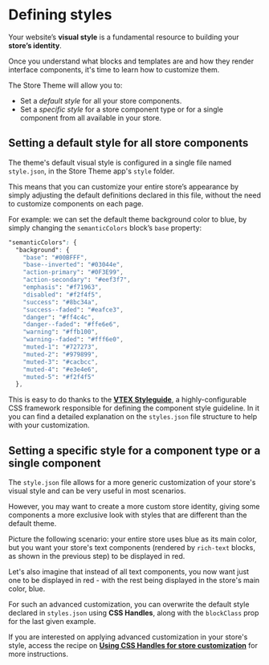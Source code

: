 # Defining styles

Your website’s **visual style** is a fundamental resource to building your **store’s identity**. 

Once you understand what blocks and templates are and how they render interface components, it's time to learn how to customize them.

The Store Theme will allow you to:

- Set a *default style* for all your store components.
- Set a *specific style* for a store component type or for a single component from all available in your store.

## Setting a default style for all store components

The theme's default visual style is configured in a single file named `style.json`, in the  Store Theme app's `style` folder.

This means that you can customize your entire store’s appearance by simply adjusting the default definitions declared in this file, without the need to customize components on each page.

For example: we can set the default theme background color to blue, by simply changing the `semanticColors` block’s `base` property:

```css
"semanticColors": {
  "background": {
    "base": "#00BFFF",
    "base--inverted": "#03044e",
    "action-primary": "#0F3E99",
    "action-secondary": "#eef3f7",
    "emphasis": "#f71963",
    "disabled": "#f2f4f5",
    "success": "#8bc34a",
    "success--faded": "#eafce3",
    "danger": "#ff4c4c",
    "danger--faded": "#ffe6e6",
    "warning": "#ffb100",
    "warning--faded": "#fff6e0",
    "muted-1": "#727273",
    "muted-2": "#979899",
    "muted-3": "#cacbcc",
    "muted-4": "#e3e4e6",
    "muted-5": "#f2f4f5"
  },
```

This is easy to do thanks to the [**VTEX Styleguide**](https://styleguide.vtex.com/#/Styles), a highly-configurable CSS framework responsible for defining the component style guideline. In it you can find a detailed explanation on the `styles.json` file structure to help with your customization. 

## Setting a specific style for a component type or a single component

The `style.json` file allows for a more generic customization of your store's visual style and can be very useful in most scenarios. 

However, you may want to create a more custom store identity, giving some components a more exclusive look with styles that are different than the default theme.

Picture the following scenario: your entire store uses blue as its main color, but you want your store's text components (rendered by `rich-text` blocks, as shown in the previous step) to be displayed in red. 

Let's also imagine that instead of all text components, you now want just one to be displayed in red - with the rest being displayed in the store's main color, blue.

For such an advanced customization, you can overwrite the default style declared in `styles.json` using **CSS Handles**, along with the `blockClass` prop for the last given example. 

If you are interested on applying advanced customization in your store's style, access the recipe on [**Using CSS Handles for store customization**](https://vtex.io/docs/recipes/style/using-css-handles-for-store-customization/) for more instructions.





